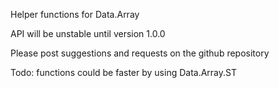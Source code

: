 Helper functions for Data.Array

API will be unstable until version 1.0.0

Please post suggestions and requests on the github repository

Todo: functions could be faster by using Data.Array.ST
